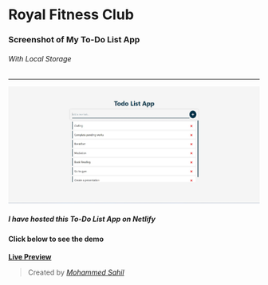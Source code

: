 # Royal Fitness Club


### Screenshot of My To-Do List App

###### _With Local Storage_

***

![To-Do_List-App-Demo](./todo-app-SS.jpg "My To-Do List App")


##### I have hosted this To-Do List App on **Netlify** 
#### Click below to see the demo
**[Live Preview](https://my-todolist-webapp.netlify.app/  "Preview on Netlify")**




> Created by *[Mohammed Sahil](https://www.linkedin.com/in/mohammed-sahil-512b4b210 "Check on Linkedin")*